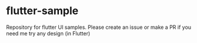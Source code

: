 # flutter-sample
Repository for flutter UI samples. Please create an issue or make a PR if you need me try any design (in Flutter)
